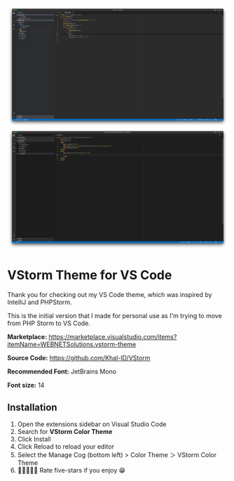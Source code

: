 [![VStorm theme](https://raw.githubusercontent.com/Khal-ID/VStorm/main/screenshot.png)](https://ikhalid.dev)
[![VStorm theme](https://raw.githubusercontent.com/Khal-ID/VStorm/main/screenshot2.png)](https://ikhalid.dev)

# VStorm Theme for VS Code

Thank you for checking out my VS Code theme, which was inspired by IntelliJ and PHPStorm.

This is the initial version that I made for personal use as I'm trying to move from PHP Storm to VS Code.

**Marketplace:** https://marketplace.visualstudio.com/items?itemName=WEBNETSolutions.vstorm-theme

**Source Code:** https://github.com/Khal-ID/VStorm

**Recommended Font:** JetBrains Mono

**Font size:** 14

## Installation

1. Open the extensions sidebar on Visual Studio Code
2. Search for **VStorm Color Theme**
3. Click Install
4. Click Reload to reload your editor
5. Select the Manage Cog (bottom left) > Color Theme ＞ VStorm Color Theme
6. 🌟🌟🌟🌟🌟 Rate five-stars if you enjoy 😁

